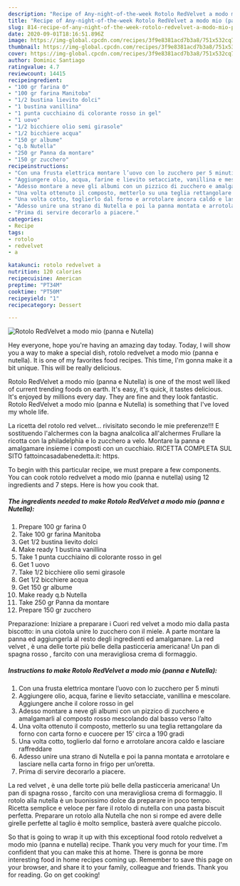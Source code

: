 ```yaml
---
description: "Recipe of Any-night-of-the-week Rotolo RedVelvet a modo mio (panna e Nutella)"
title: "Recipe of Any-night-of-the-week Rotolo RedVelvet a modo mio (panna e Nutella)"
slug: 814-recipe-of-any-night-of-the-week-rotolo-redvelvet-a-modo-mio-panna-e-nutella
date: 2020-09-01T18:16:51.896Z
image: https://img-global.cpcdn.com/recipes/3f9e8381acd7b3a8/751x532cq70/rotolo-redvelvet-a-modo-mio-panna-e-nutella-recipe-main-photo.jpg
thumbnail: https://img-global.cpcdn.com/recipes/3f9e8381acd7b3a8/751x532cq70/rotolo-redvelvet-a-modo-mio-panna-e-nutella-recipe-main-photo.jpg
cover: https://img-global.cpcdn.com/recipes/3f9e8381acd7b3a8/751x532cq70/rotolo-redvelvet-a-modo-mio-panna-e-nutella-recipe-main-photo.jpg
author: Dominic Santiago
ratingvalue: 4.7
reviewcount: 14415
recipeingredient:
- "100 gr farina 0"
- "100 gr farina Manitoba"
- "1/2 bustina lievito dolci"
- "1 bustina vanillina"
- "1 punta cucchiaino di colorante rosso in gel"
- "1 uovo"
- "1/2 bicchiere olio semi girasole"
- "1/2 bicchiere acqua"
- "150 gr albume"
- "q.b Nutella"
- "250 gr Panna da montare"
- "150 gr zucchero"
recipeinstructions:
- "Con una frusta elettrica montare l’uovo con lo zucchero per 5 minuti"
- "Aggiungere olio, acqua, farine e lievito setacciate, vanillina e mescolare. Aggiungere anche il colore rosso in gel"
- "Adesso montare a neve gli albumi con un pizzico di zucchero e amalgamarli al composto rosso mescolando dal basso verso l’alto"
- "Una volta ottenuto il composto, metterlo su una teglia rettangolare da forno con carta forno e cuocere per 15’ circa a 190 gradi"
- "Una volta cotto, toglierlo dal forno e arrotolare ancora caldo e lasciare raffreddare"
- "Adesso unire una strano di Nutella e poi la panna montata e arrotolare e lasciare nella carta forno in frigo per un’oretta."
- "Prima di servire decorarlo a piacere."
categories:
- Recipe
tags:
- rotolo
- redvelvet
- a

katakunci: rotolo redvelvet a 
nutrition: 120 calories
recipecuisine: American
preptime: "PT34M"
cooktime: "PT50M"
recipeyield: "1"
recipecategory: Dessert

---
```



![Rotolo RedVelvet a modo mio (panna e Nutella)](https://img-global.cpcdn.com/recipes/3f9e8381acd7b3a8/751x532cq70/rotolo-redvelvet-a-modo-mio-panna-e-nutella-recipe-main-photo.jpg)

Hey everyone, hope you're having an amazing day today. Today, I will show you a way to make a special dish, rotolo redvelvet a modo mio (panna e nutella). It is one of my favorites food recipes. This time, I'm gonna make it a bit unique. This will be really delicious.

Rotolo RedVelvet a modo mio (panna e Nutella) is one of the most well liked of current trending foods on earth. It's easy, it's quick, it tastes delicious. It's enjoyed by millions every day. They are fine and they look fantastic. Rotolo RedVelvet a modo mio (panna e Nutella) is something that I've loved my whole life.

La ricetta del rotolo red velvet… rivisitato secondo le mie preferenze!!! E sostituendo l&#39;alchermes con la bagna analcolica all&#39;alchermes Frullare la ricotta con la philadelphia e lo zucchero a velo. Montare la panna e amalgamare insieme i composti con un cucchiaio. RICETTA COMPLETA SUL SITO fattoincasadabenedetta.it: https.


To begin with this particular recipe, we must prepare a few components. You can cook rotolo redvelvet a modo mio (panna e nutella) using 12 ingredients and 7 steps. Here is how you cook that.

<!--inarticleads1-->

##### The ingredients needed to make Rotolo RedVelvet a modo mio (panna e Nutella):

1. Prepare 100 gr farina 0
1. Take 100 gr farina Manitoba
1. Get 1/2 bustina lievito dolci
1. Make ready 1 bustina vanillina
1. Take 1 punta cucchiaino di colorante rosso in gel
1. Get 1 uovo
1. Take 1/2 bicchiere olio semi girasole
1. Get 1/2 bicchiere acqua
1. Get 150 gr albume
1. Make ready q.b Nutella
1. Take 250 gr Panna da montare
1. Prepare 150 gr zucchero


Preparazione: Iniziare a preparare i Cuori red velvet a modo mio dalla pasta biscotto: in una ciotola unire lo zucchero con il miele. A parte montare la panna ed aggiungerla al resto degli ingredienti ed amalgamare. La red velvet , è una delle torte più belle della pasticceria americana! Un pan di spagna rosso , farcito con una meravigliosa crema di formaggio. 

<!--inarticleads2-->

##### Instructions to make Rotolo RedVelvet a modo mio (panna e Nutella):

1. Con una frusta elettrica montare l’uovo con lo zucchero per 5 minuti
1. Aggiungere olio, acqua, farine e lievito setacciate, vanillina e mescolare. Aggiungere anche il colore rosso in gel
1. Adesso montare a neve gli albumi con un pizzico di zucchero e amalgamarli al composto rosso mescolando dal basso verso l’alto
1. Una volta ottenuto il composto, metterlo su una teglia rettangolare da forno con carta forno e cuocere per 15’ circa a 190 gradi
1. Una volta cotto, toglierlo dal forno e arrotolare ancora caldo e lasciare raffreddare
1. Adesso unire una strano di Nutella e poi la panna montata e arrotolare e lasciare nella carta forno in frigo per un’oretta.
1. Prima di servire decorarlo a piacere.


La red velvet , è una delle torte più belle della pasticceria americana! Un pan di spagna rosso , farcito con una meravigliosa crema di formaggio. Il rotolo alla nutella è un buonissimo dolce da preparare in poco tempo. Ricetta semplice e veloce per fare il rotolo di nutella con una pasta biscuit perfetta. Preparare un rotolo alla Nutella che non si rompe ed avere delle girelle perfette al taglio è molto semplice, basterà avere qualche piccolo. 

So that is going to wrap it up with this exceptional food rotolo redvelvet a modo mio (panna e nutella) recipe. Thank you very much for your time. I'm confident that you can make this at home. There is gonna be more interesting food in home recipes coming up. Remember to save this page on your browser, and share it to your family, colleague and friends. Thank you for reading. Go on get cooking!
